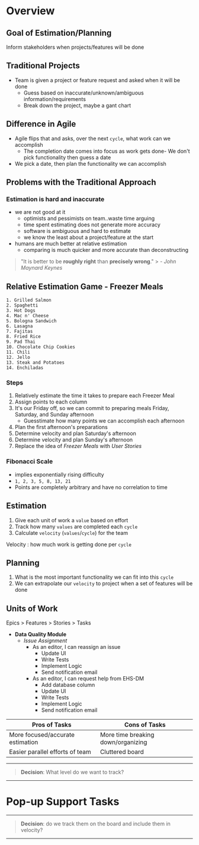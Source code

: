 # Overview

## Goal of Estimation/Planning
Inform stakeholders when projects/features will be done

## Traditional Projects
- Team is given a project or feature request and asked when it will be done
	- Guess based on inaccurate/unknown/ambiguous information/requirements
	- Break down the project, maybe a gant chart


## Difference in Agile
- Agile flips that and asks, over the next `cycle`, what work can we accomplish
	- The completion date comes into focus as work gets done- We don't pick functionality then guess a date
- We pick a date, then plan the functionality we can accomplish

## Problems with the Traditional Approach

### Estimation is hard and inaccurate
- we are not good at it
	- optimists and pessimists on team..waste time arguing
	- time spent estimating does not generate more accuracy
	- software is ambiguous and hard to estimate
	- we know the least about a project/feature at the start
- humans are much better at relative estimation
	- comparing is much quicker and more accurate than deconstructing

> "It is better to be **roughly right** than **precisely wrong**."
	> *- John Maynard Keynes*

## Relative Estimation Game - Freezer Meals
```
1. Grilled Salmon
2. Spaghetti
3. Hot Dogs
4. Mac n' Cheese
5. Bologna Sandwich
6. Lasagna
7. Fajitas
8. Fried Rice
9. Pad Thai
10. Chocolate Chip Cookies 
11. Chili
12. Jello
13. Steak and Potatoes
14. Enchiladas 
```
### Steps
1. Relatively estimate the time it takes to prepare each Freezer Meal
2. Assign points to each column
3. It's our Friday off, so we can commit to preparing meals Friday, Saturday, and Sunday afternoon
	- Guesstimate how many points we can accomplish each afternoon
4. Plan the first afternoon's preparations
5. Determine velocity and plan Saturday's afternoon
6. Determine velocity and plan Sunday's afternoon
7. Replace the idea of *Freezer Meals* with *User Stories* 

### Fibonacci Scale
- implies exponentially rising difficulty
- `1, 2, 3, 5, 8, 13, 21`
- Points are completely arbitrary and have no correlation to time


## Estimation
1. Give each unit of work a `value` based on effort
2. Track how many `values` are completed each `cycle`
3. Calculate `velocity` (`values`/`cycle`) for the team

Velocity
: how much work is getting done per `cycle`

## Planning
1. What is the most important functionality we can fit into this `cycle`
2. We can extrapolate our `velocity` to project when a set of features will be done

## Units of Work
Epics > Features > Stories > Tasks

- **Data Quality Module**
	* *Issue Assignment*
		+ As an editor, I can reassign an issue
			+ Update UI
			+ Write Tests
			+ Implement Logic
			+ Send notification email
		+ As an editor, I can request help from EHS-DM
			+ Add database column
			+ Update UI
			+ Write Tests
			+ Implement Logic
			+ Send notification email



|Pros of Tasks|Cons of Tasks|
|----|----|
|More focused/accurate estimation|More time breaking down/organizing|
|Easier parallel efforts of team|Cluttered board|
---
> **Decision**: What level do we want to track?
---

	
# Pop-up Support Tasks
---
> **Decision**: do we track them on the board and include them in velocity?
---

<!--stackedit_data:
eyJoaXN0b3J5IjpbMTc3MDQ3Njc1LC0yMTAxNjU0MDAwLDE5NT
UxNDg0NjEsLTkzNTY4OTAyOCwtMTI1MTE2OTY2NCwtMjQ0MDAz
MjM4LC0yNTc3OTExMzAsNTg1MzY0MDQsMTYzOTUwMzU4NCwtMj
E4MDQ2MzIzLC0xMzA0MDQ2OTcxLDEyODY3NDU1MDQsLTY4Mjgw
NDY5LC0xMTMyMjkzNTAwLDI5NjM3OTY0MCwtMTMwNDMyODM5NC
wxNDk0ODc4MjQ4LDk3NTU3NTY5MCwyNzgxMTM2MjAsMTEyNDMw
NDc5MV19
-->
